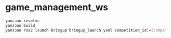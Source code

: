 # game_management_ws

```bash
yamapan resolve
yamapan build
yamapan ros2 launch bringup bringup_launch.yaml competition_id:=[competition_id] api_key:=[api_key]
```
